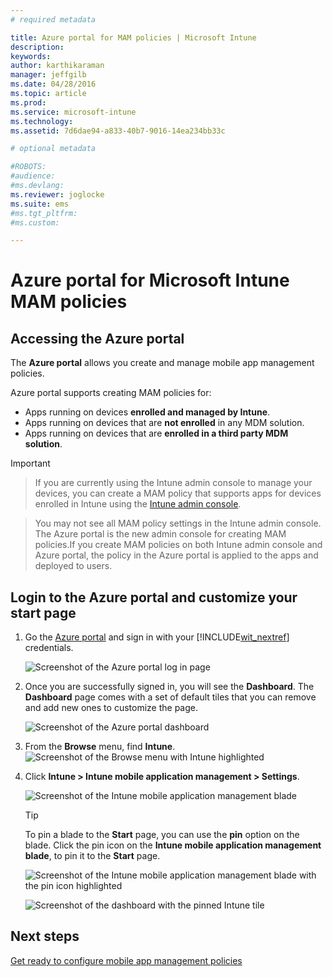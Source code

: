```yaml
---
# required metadata

title: Azure portal for MAM policies | Microsoft Intune
description:
keywords:
author: karthikaraman
manager: jeffgilb
ms.date: 04/28/2016
ms.topic: article
ms.prod:
ms.service: microsoft-intune
ms.technology:
ms.assetid: 7d6dae94-a833-40b7-9016-14ea234bb33c

# optional metadata

#ROBOTS:
#audience:
#ms.devlang:
ms.reviewer: joglocke
ms.suite: ems
#ms.tgt_pltfrm:
#ms.custom:

---
```


# Azure portal for Microsoft Intune MAM policies
## Accessing the Azure  portal
The **Azure  portal** allows you create and manage mobile app management policies.

Azure portal supports creating MAM policies for:
- Apps running on devices **enrolled and managed by Intune**.
- Apps running on devices that are **not enrolled** in any MDM solution.
- Apps running on devices that are **enrolled in a third party MDM solution**.

>[!IMPORTANT]

> If you are currently using the Intune admin console to manage your devices, you can create a MAM policy that supports apps for devices enrolled in Intune using the [Intune admin console](configure-and-deploy-mobile-application-management-policies-in-the-microsoft-intune-console.md).

> You may not see all MAM policy settings in the Intune admin console. The Azure portal is the new admin console for creating MAM policies.If you create MAM policies on both Intune admin console and Azure portal, the policy in the Azure portal is applied to the apps and deployed to users.

## Login to the Azure portal and customize your start page

1.  Go the [Azure  portal](https://portal.azure.com) and sign in with  your [!INCLUDE[wit_nextref](../includes/wit_nextref_md.md)] credentials.

    ![Screenshot of the Azure portal log in page](../media/AppManagement/AzurePortal_MAMSigninPage.png)

2.  Once you are successfully signed in, you will see the **Dashboard**. The **Dashboard** page comes with a set of default tiles that you can remove and add new ones to customize the page.

    ![Screenshot of the Azure portal dashboard](../media/AppManagement/AzurePortal_MAMStartboard_NoMAM.png)

3.  From the **Browse** menu, find **Intune**.![Screenshot of the Browse menu with Intune highlighted](../media/AppManagement/AzurePortal_MAM_Browse_Intune.png)

4.  Click **Intune > Intune mobile application management > Settings**.

    ![Screenshot of the Intune mobile application management blade](../media/AppManagement/AzurePortal_MAM_Mainblade.png)

    > [!TIP]
    > To pin a blade to the **Start** page, you can use the **pin** option on the blade.  Click the pin icon on the **Intune mobile application management blade**, to pin it to the **Start** page.

    ![Screenshot of the Intune mobile application management blade with the pin icon highlighted](../media/AppManagement/AzurePortal_MAM_PinBladeAction.png)

    ![Screenshot of the dashboard with the pinned Intune tile](../media/AppManagement/AzurePortal_MAM_Startboard_withMAM.png)
## Next steps
[Get ready to configure mobile app management policies](get-ready-to-configure-mobile-app-management-policies-with-microsoft-intune.md)
